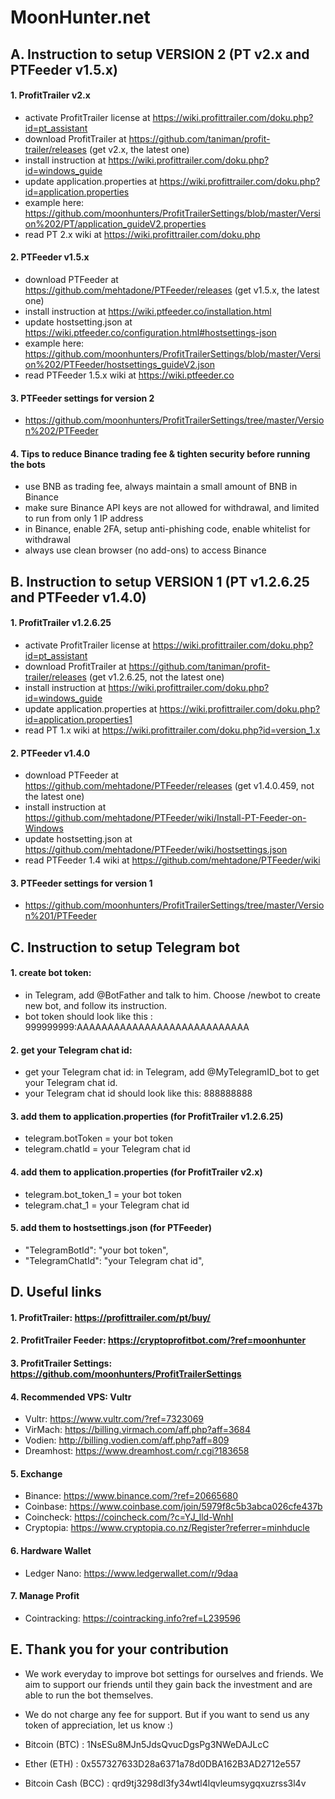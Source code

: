 # MoonHunter.net


## A. Instruction to setup VERSION 2 (PT v2.x and PTFeeder v1.5.x)

#### 1. ProfitTrailer v2.x
* activate ProfitTrailer license at https://wiki.profittrailer.com/doku.php?id=pt_assistant
* download ProfitTrailer at https://github.com/taniman/profit-trailer/releases (get v2.x, the latest one)
* install instruction at https://wiki.profittrailer.com/doku.php?id=windows_guide
* update application.properties at https://wiki.profittrailer.com/doku.php?id=application.properties
* example here: https://github.com/moonhunters/ProfitTrailerSettings/blob/master/Version%202/PT/application_guideV2.properties
* read PT 2.x wiki at https://wiki.profittrailer.com/doku.php


#### 2. PTFeeder v1.5.x
* download PTFeeder at https://github.com/mehtadone/PTFeeder/releases (get v1.5.x, the latest one)
* install instruction at https://wiki.ptfeeder.co/installation.html
* update hostsetting.json at https://wiki.ptfeeder.co/configuration.html#hostsettings-json
* example here: https://github.com/moonhunters/ProfitTrailerSettings/blob/master/Version%202/PTFeeder/hostsettings_guideV2.json
* read PTFeeder 1.5.x wiki at https://wiki.ptfeeder.co


#### 3. PTFeeder settings for version 2
* https://github.com/moonhunters/ProfitTrailerSettings/tree/master/Version%202/PTFeeder


#### 4.  Tips to reduce Binance trading fee & tighten security before running the bots
* use BNB as trading fee, always maintain a small amount of BNB in Binance
* make sure Binance API keys are not allowed for withdrawal, and limited to run from only 1 IP address
* in Binance, enable 2FA, setup anti-phishing code, enable whitelist for withdrawal
* always use clean browser (no add-ons) to access Binance


## B. Instruction to setup VERSION 1 (PT v1.2.6.25 and PTFeeder v1.4.0)

#### 1. ProfitTrailer v1.2.6.25
* activate ProfitTrailer license at https://wiki.profittrailer.com/doku.php?id=pt_assistant
* download ProfitTrailer at https://github.com/taniman/profit-trailer/releases (get v1.2.6.25, not the latest one)
* install instruction at https://wiki.profittrailer.com/doku.php?id=windows_guide
* update application.properties at https://wiki.profittrailer.com/doku.php?id=application.properties1
* read PT 1.x wiki at https://wiki.profittrailer.com/doku.php?id=version_1.x


#### 2. PTFeeder v1.4.0
* download PTFeeder at https://github.com/mehtadone/PTFeeder/releases (get v1.4.0.459, not the latest one)
* install instruction at https://github.com/mehtadone/PTFeeder/wiki/Install-PT-Feeder-on-Windows
* update hostsetting.json at https://github.com/mehtadone/PTFeeder/wiki/hostsettings.json
* read PTFeeder 1.4 wiki at https://github.com/mehtadone/PTFeeder/wiki


#### 3. PTFeeder settings for version 1
* https://github.com/moonhunters/ProfitTrailerSettings/tree/master/Version%201/PTFeeder


## C. Instruction to setup Telegram bot
#### 1. create bot token: 
* in Telegram, add @BotFather and talk to him. Choose /newbot to create new bot, and follow its instruction.
* bot token should look like this : 999999999:AAAAAAAAAAAAAAAAAAAAAAAAAAAA

#### 2. get your Telegram chat id: 
* get your Telegram chat id: in Telegram, add @MyTelegramID_bot to get your Telegram chat id.
* your Telegram chat id should look like this: 888888888

#### 3. add them to application.properties (for ProfitTrailer v1.2.6.25)
* telegram.botToken = your bot token
* telegram.chatId = your Telegram chat id

#### 4. add them to application.properties (for ProfitTrailer v2.x)
* telegram.bot_token_1 = your bot token
* telegram.chat_1 = your Telegram chat id

#### 5. add them to hostsettings.json (for PTFeeder)
* "TelegramBotId": "your bot token",
* "TelegramChatId": "your Telegram chat id",


## D. Useful links

#### 1. ProfitTrailer: https://profittrailer.com/pt/buy/

#### 2. ProfitTrailer Feeder: https://cryptoprofitbot.com/?ref=moonhunter

#### 3. ProfitTrailer Settings: https://github.com/moonhunters/ProfitTrailerSettings

#### 4. Recommended VPS: Vultr
* Vultr: https://www.vultr.com/?ref=7323069
* VirMach: https://billing.virmach.com/aff.php?aff=3684
* Vodien: http://billing.vodien.com/aff.php?aff=809
* Dreamhost: https://www.dreamhost.com/r.cgi?183658
	
	
#### 5. Exchange
* Binance: https://www.binance.com/?ref=20665680
* Coinbase: https://www.coinbase.com/join/5979f8c5b3abca026cfe437b
* Coincheck: https://coincheck.com/?c=YJ_lld-WnhI
* Cryptopia: https://www.cryptopia.co.nz/Register?referrer=minhducle


#### 6. Hardware Wallet
* Ledger Nano: https://www.ledgerwallet.com/r/9daa


#### 7. Manage Profit
* Cointracking: https://cointracking.info?ref=L239596


## E. Thank you for your contribution

* We work everyday to improve bot settings for ourselves and friends. We aim to support our friends until they gain back the investment and are able to run the bot themselves. 
* We do not charge any fee for support. But if you want to send us any token of appreciation, let us know :) 

* Bitcoin (BTC) : 1NsESu8MJn5JdsQvucDgsPg3NWeDAJLcC
* Ether (ETH) : 0x557327633D28a6371a78d0DBA162B3AD2712e557
* Bitcoin Cash (BCC) : qrd9tj3298dl3fy34wtl4lqvleumsygqxuzrss3l4v



